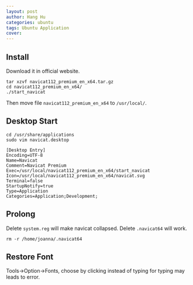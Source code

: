 ```yaml
---
layout: post
author: Hang Hu
categories: ubuntu
tags: Ubuntu Application 
cover: 
---
```


## Install

Download it in official website.
```
tar xzvf navicat112_premium_en_x64.tar.gz 
cd navicat112_premium_en_x64/
./start_navicat
```
Then move file `navicat112_premium_en_x64` to `/usr/local/`.
## Desktop Start

```
cd /usr/share/applications
sudo vim navicat.desktop
```
```
[Desktop Entry]
Encoding=UTF-8
Name=Navicat
Comment=Navicat Premium
Exec=/usr/local/navicat112_premium_en_x64/start_navicat
Icon=/usr/local/navicat112_premium_en_x64/navicat.svg
Terminal=false
StartupNotify=true
Type=Application
Categories=Application;Development;
```
## Prolong

Delete `system.reg` will make navicat collapsed.
Delete `.navicat64` will work.
```
rm -r /home/joanna/.navicat64
```
## Restore Font

Tools->Option->Fonts, choose by clicking instead of typing for typing may leads to error.
